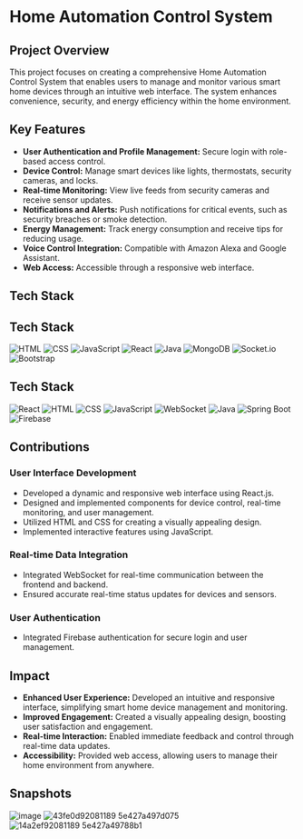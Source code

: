 # Home Automation Control System

## Project Overview
This project focuses on creating a comprehensive Home Automation Control System that enables users to manage and monitor various smart home devices through an intuitive web interface. The system enhances convenience, security, and energy efficiency within the home environment.

## Key Features
- **User Authentication and Profile Management:** Secure login with role-based access control.
- **Device Control:** Manage smart devices like lights, thermostats, security cameras, and locks.
- **Real-time Monitoring:** View live feeds from security cameras and receive sensor updates.
- **Notifications and Alerts:** Push notifications for critical events, such as security breaches or smoke detection.
- **Energy Management:** Track energy consumption and receive tips for reducing usage.
- **Voice Control Integration:** Compatible with Amazon Alexa and Google Assistant.
- **Web Access:** Accessible through a responsive web interface.

## Tech Stack

## Tech Stack

![HTML](https://img.shields.io/badge/HTML-5-E34F26?logo=html5&logoColor=white)
![CSS](https://img.shields.io/badge/CSS-3-1572B6?logo=css3&logoColor=white)
![JavaScript](https://img.shields.io/badge/JavaScript-ES6-F7DF1E?logo=javascript&logoColor=black)
![React](https://img.shields.io/badge/React-18.2.0-61DAFB?logo=react&logoColor=black)
![Java](https://img.shields.io/badge/Java-17-007396?logo=java&logoColor=white)
![MongoDB](https://img.shields.io/badge/MongoDB-5.0-47A248?logo=mongodb&logoColor=white)
![Socket.io](https://img.shields.io/badge/Socket.io-4.5.0-010101?logo=socket.io&logoColor=white)
![Bootstrap](https://img.shields.io/badge/Bootstrap-5.2-7952B3?logo=bootstrap&logoColor=white)


## Tech Stack

![React](https://img.shields.io/badge/React-18.2.0-61DAFB?logo=react&logoColor=black)
![HTML](https://img.shields.io/badge/HTML-5-E34F26?logo=html5&logoColor=white)
![CSS](https://img.shields.io/badge/CSS-3-1572B6?logo=css3&logoColor=white)
![JavaScript](https://img.shields.io/badge/JavaScript-ES6-F7DF1E?logo=javascript&logoColor=black)
![WebSocket](https://img.shields.io/badge/WebSocket-1.0-000000?logo=socket.io&logoColor=white)
![Java](https://img.shields.io/badge/Java-17-007396?logo=java&logoColor=white)
![Spring Boot](https://img.shields.io/badge/Spring%20Boot-3.1.0-6DB33F?logo=spring&logoColor=white)
![Firebase](https://img.shields.io/badge/Firebase-9.0.0-FFCA28?logo=firebase&logoColor=black)



## Contributions
### User Interface Development
- Developed a dynamic and responsive web interface using React.js.
- Designed and implemented components for device control, real-time monitoring, and user management.
- Utilized HTML and CSS for creating a visually appealing design.
- Implemented interactive features using JavaScript.

### Real-time Data Integration
- Integrated WebSocket for real-time communication between the frontend and backend.
- Ensured accurate real-time status updates for devices and sensors.

### User Authentication
- Integrated Firebase authentication for secure login and user management.

## Impact
- **Enhanced User Experience:** Developed an intuitive and responsive interface, simplifying smart home device management and monitoring.
- **Improved Engagement:** Created a visually appealing design, boosting user satisfaction and engagement.
- **Real-time Interaction:** Enabled immediate feedback and control through real-time data updates.
- **Accessibility:** Provided web access, allowing users to manage their home environment from anywhere.

## Snapshots

![image](https://github.com/user-attachments/assets/920702cd-3064-4e24-874a-d88d237b61ff)
![43fe0d92081189 5e427a497d075](https://github.com/user-attachments/assets/8c9241a0-b315-4dbf-908b-b02a3c60600d)
![14a2ef92081189 5e427a49788b1](https://github.com/user-attachments/assets/de1b042b-dcde-48d2-8666-d09937820773)

